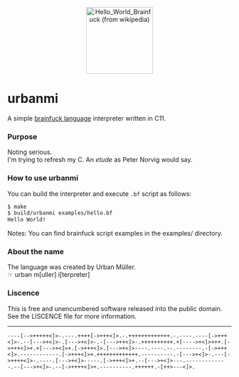 <p align="center">
  <img src="https://upload.wikimedia.org/wikipedia/commons/b/b4/Hello_World_Brainfuck.png" width="150" title="Hello_World_Brainfuck (from wikipedia)">
</p>

# urbanmi

A simple [brainfuck language](https://en.wikipedia.org/wiki/Brainfuck) interpreter written in C11.    

### Purpose

Noting serious.     
I'm trying to refresh my C. An _etude_ as Peter Norvig would say. 

### How to use urbanmi

You can build the interpreter and execute `.bf` script as follows: 
```bash
$ make
$ build/urbanmi examples/hello.bf
Hello World!
```
Notes: You can find brainfuck script examples in the examples/ directory.   


### About the name

The language was created by Urban Müller.       
☞ urban m[uller] i[terpreter]  


### Liscence

This is free and unencumbered software released into the public domain.     
See the LISCENCE file for more information.

----

```
----[-->+++++<]>-.---.++++[->+++<]>.-.+++++++++++++.-.----.----[->+++<]>-.--[--->+<]>-.[--->+<]>-.-[--->++<]>-.++++++++++.+[---->+<]>+++.[->+++<]>+.+[--->+<]>+.[->+++<]>.[--->+<]>----.----.--.--------.-[->+++<]>.------------.[->+++<]>+.+++++++++++++.----------.-[--->+<]>-.---[->++++<]>-.----.[--->+<]>-----.[->+++<]>+.--[--->+<]>---.-------------.--[--->+<]>-.--[->++++<]>+.----------.++++++.-[++>---<]>.
```
